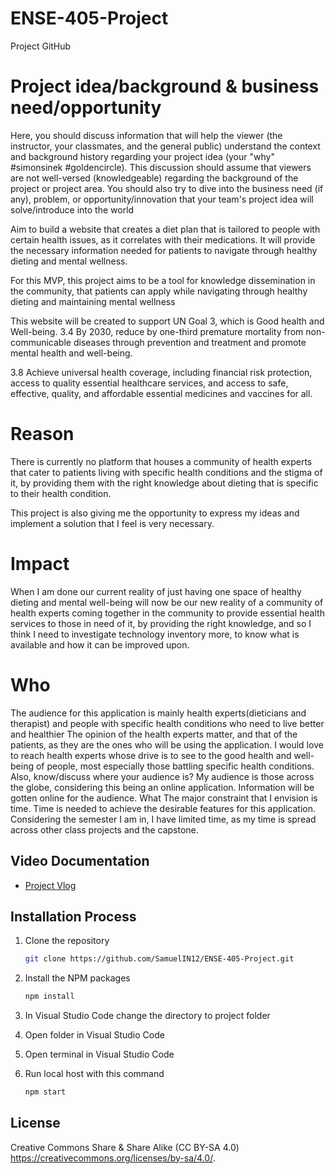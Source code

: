 # ENSE-405-Project

Project GitHub

# Project idea/background & business need/opportunity
Here, you should discuss information that will help the viewer (the instructor, your classmates, and the general public) understand the context and background history regarding your project idea (your "why" #simonsinek #goldencircle). This discussion should assume that viewers are not well-versed (knowledgeable) regarding the background of the project or project area. You should also try to dive into the business need (if any), problem, or opportunity/innovation that your team's project idea will solve/introduce into the world

Aim to build a website that creates a diet plan that is tailored to people with certain health issues, as it correlates with their medications. It will provide the necessary information needed for patients to navigate through healthy dieting and mental wellness. 


For this MVP, this project aims to be a tool for knowledge dissemination in the community, that patients can apply while navigating through healthy dieting and maintaining mental wellness

This website will be created to support UN Goal 3, which is Good health and Well-being. 
3.4 By 2030, reduce by one-third premature mortality from non-communicable diseases through prevention and treatment and promote mental health and well-being.

3.8 Achieve universal health coverage, including financial risk protection, access to quality essential healthcare services, and access to safe, effective, quality, and affordable essential medicines and vaccines for all.


# Reason
There is currently no platform that houses a community of health experts that cater to patients living with specific health conditions and the stigma of it, by providing them with the right knowledge about dieting that is specific to their health condition.

This project is also giving me the opportunity to express my ideas and implement a solution that I feel is very necessary.


# Impact
When I am done our current reality of just having one space of healthy dieting and mental well-being will now be our new reality of a community of health experts coming together in the community to provide essential health services to those in need of it, by providing the right knowledge, and so I think I need to investigate technology inventory more, to know what is available and how it can be improved upon.


# Who
The audience for this application is mainly health experts(dieticians and therapist) and people with specific health conditions who need to live better and healthier
The opinion of the health experts matter, and that of the patients, as they are the ones who will be using the application.
I would love to reach health experts whose drive is to see to the good health and well-being of people, most especially those battling specific health conditions.
Also, know/discuss where your audience is?
My audience is those across the globe, considering this being an online application.
Information will be gotten online for the audience.
What
The major constraint that I envision is time. Time is needed to achieve the desirable features for this application. Considering the semester I am in, I have limited time, as my time is spread across other class projects and the capstone.

## Video Documentation
- [Project Vlog](https://www.youtube.com/watch?v=YasJDiikwVU)

## Installation Process

1. Clone the repository
   ```sh
   git clone https://github.com/SamuelIN12/ENSE-405-Project.git
   ```
2. Install the NPM packages
   ```sh
   npm install
   ```
3. In Visual Studio Code change the  directory to project folder

4. Open folder in Visual Studio Code  

5. Open terminal in Visual Studio Code 

6. Run local host with this command
   ```sh
   npm start
   ```

## License 
Creative Commons Share & Share Alike (CC BY-SA 4.0) https://creativecommons.org/licenses/by-sa/4.0/.

